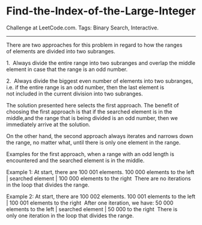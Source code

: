 # Find-the-Index-of-the-Large-Integer
Challenge at LeetCode.com. Tags: Binary Search, Interactive.

--------------------------------------------------------------------------------------------------------------------------------------------------------------------------------

There are two approaches for this problem in regard to how the ranges of elements are divided into two subranges.

1.  Always divide the entire range into two subranges and overlap the middle element in case that the range is an odd number.

2.  Always divide the biggest even number of elements into two subranges, i.e. if the entire range is an odd number, then the last element is not included in the current 
    division into two subranges. 

The solution presented here selects the first approach. The benefit of choosing the first approach is that if the searched element is in the middle,and the range that is being divided is an odd number, then we immediately arrive at the solution. 

On the other hand, the second approach always iterates and narrows down the range, no matter what, until there is only one element in the range.

Examples for the first approach, when a range with an odd length is encountered and the searched element is in the middle.

Example 1:
At start, there are 100 001 elements.
100 000 elements to the left | searched element | 100 000 elements to the right 
There are no iterations in the loop that divides the range.

Example 2:
At start, there are 100 002 elements.
100 001 elements to the left | 100 001 elements to the right 
After one iteration, we have:
50 000 elements to the left | searched element | 50 000 to the right 
There is only one iteration in the loop that divides the range.
